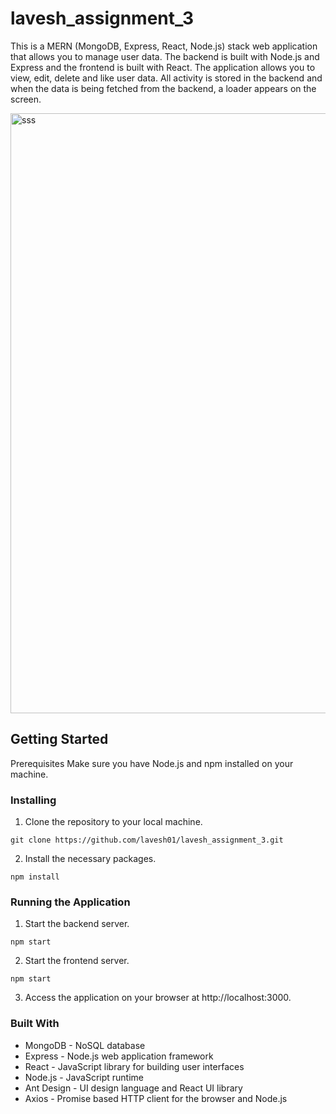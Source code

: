 # lavesh_assignment_3

This is a MERN (MongoDB, Express, React, Node.js) stack web application that allows you to manage user data. The backend is built with Node.js and Express and the frontend is built with React.
The application allows you to view, edit, delete and like user data. All activity is stored in the backend and when the data is being fetched from the backend, a loader appears on the screen.


<img width="960" alt="sss" src="https://user-images.githubusercontent.com/79662096/230684628-5608b863-f62c-4618-8af9-aa3f002ba4f5.PNG">


## Getting Started
Prerequisites
Make sure you have Node.js and npm installed on your machine.

### Installing
1. Clone the repository to your local machine.

```
git clone https://github.com/lavesh01/lavesh_assignment_3.git
```

2. Install the necessary packages.
```
npm install
```

### Running the Application

1. Start the backend server.
```
npm start
```

2. Start the frontend server.
```
npm start
```

3. Access the application on your browser at http://localhost:3000.
  
  
### Built With
- MongoDB - NoSQL database
- Express - Node.js web application framework
- React - JavaScript library for building user interfaces
- Node.js - JavaScript runtime
- Ant Design - UI design language and React UI library
- Axios - Promise based HTTP client for the browser and Node.js


